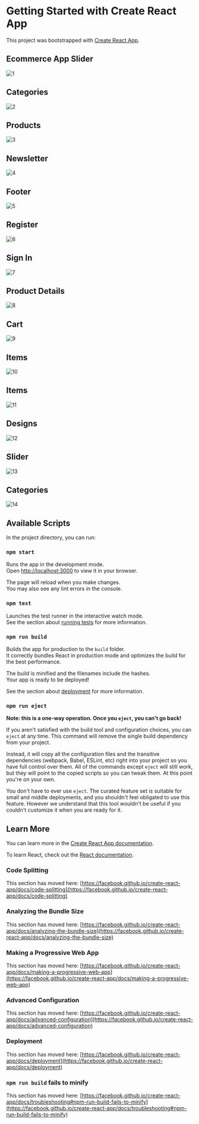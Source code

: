 # Getting Started with Create React App

This project was bootstrapped with [Create React App](https://github.com/facebook/create-react-app).

## Ecommerce App Slider

![1](https://user-images.githubusercontent.com/57535574/169645210-d071915f-9d7e-4590-afc8-ea87d071c500.jpg)

## Categories

![2](https://user-images.githubusercontent.com/57535574/169645253-08f6b8b4-6e7f-4ecd-97bf-794167099a6f.jpg)

## Products

![3](https://user-images.githubusercontent.com/57535574/169645260-25fb8fee-e97b-483d-926c-91b4289a963e.jpg)


## Newsletter

![4](https://user-images.githubusercontent.com/57535574/169645269-15619d95-072c-425c-a646-dd1034b70dee.jpg)

## Footer

![5](https://user-images.githubusercontent.com/57535574/169645277-9127e207-d22d-4deb-a160-1aee2a7ec7df.jpg)

## Register

![6](https://user-images.githubusercontent.com/57535574/169645286-64ac6095-50db-44bc-8162-7a7022ec596f.jpg)


## Sign In

![7](https://user-images.githubusercontent.com/57535574/169645295-5cf61102-244c-4275-a4c2-dc3babbd0da8.jpg)


## Product Details

![8](https://user-images.githubusercontent.com/57535574/169645312-a90a7a94-d423-4c58-ad1e-9e6a4b3f0fc1.jpg)

## Cart

![9](https://user-images.githubusercontent.com/57535574/169645319-776683cc-ed1e-4ecf-9a6f-2630b0f4ab22.jpg)

 
## Items

![10](https://user-images.githubusercontent.com/57535574/169645332-c735bdaf-747c-4ec1-ba26-2aa9e197c62b.jpg)


## Items

![11](https://user-images.githubusercontent.com/57535574/169645342-a5ec73a3-c9fc-4e92-8309-cbf716f8f167.jpg)

## Designs

![12](https://user-images.githubusercontent.com/57535574/169645350-e3baa714-6b65-4c33-92d5-3beb9a7478c0.jpg)


## Slider

![13](https://user-images.githubusercontent.com/57535574/169645361-da4a9a2f-d22e-4cfb-9e63-575444283358.jpg)


## Categories

![14](https://user-images.githubusercontent.com/57535574/169645372-3d7c328e-cc0e-42e0-956d-2d8af6f71ca7.jpg)


## Available Scripts

In the project directory, you can run:

### `npm start`

Runs the app in the development mode.\
Open [http://localhost:3000](http://localhost:3000) to view it in your browser.

The page will reload when you make changes.\
You may also see any lint errors in the console.

### `npm test`

Launches the test runner in the interactive watch mode.\
See the section about [running tests](https://facebook.github.io/create-react-app/docs/running-tests) for more information.

### `npm run build`

Builds the app for production to the `build` folder.\
It correctly bundles React in production mode and optimizes the build for the best performance.

The build is minified and the filenames include the hashes.\
Your app is ready to be deployed!

See the section about [deployment](https://facebook.github.io/create-react-app/docs/deployment) for more information.

### `npm run eject`

**Note: this is a one-way operation. Once you `eject`, you can't go back!**

If you aren't satisfied with the build tool and configuration choices, you can `eject` at any time. This command will remove the single build dependency from your project.

Instead, it will copy all the configuration files and the transitive dependencies (webpack, Babel, ESLint, etc) right into your project so you have full control over them. All of the commands except `eject` will still work, but they will point to the copied scripts so you can tweak them. At this point you're on your own.

You don't have to ever use `eject`. The curated feature set is suitable for small and middle deployments, and you shouldn't feel obligated to use this feature. However we understand that this tool wouldn't be useful if you couldn't customize it when you are ready for it.

## Learn More

You can learn more in the [Create React App documentation](https://facebook.github.io/create-react-app/docs/getting-started).

To learn React, check out the [React documentation](https://reactjs.org/).

### Code Splitting

This section has moved here: [https://facebook.github.io/create-react-app/docs/code-splitting](https://facebook.github.io/create-react-app/docs/code-splitting)

### Analyzing the Bundle Size

This section has moved here: [https://facebook.github.io/create-react-app/docs/analyzing-the-bundle-size](https://facebook.github.io/create-react-app/docs/analyzing-the-bundle-size)

### Making a Progressive Web App

This section has moved here: [https://facebook.github.io/create-react-app/docs/making-a-progressive-web-app](https://facebook.github.io/create-react-app/docs/making-a-progressive-web-app)

### Advanced Configuration

This section has moved here: [https://facebook.github.io/create-react-app/docs/advanced-configuration](https://facebook.github.io/create-react-app/docs/advanced-configuration)

### Deployment

This section has moved here: [https://facebook.github.io/create-react-app/docs/deployment](https://facebook.github.io/create-react-app/docs/deployment)

### `npm run build` fails to minify

This section has moved here: [https://facebook.github.io/create-react-app/docs/troubleshooting#npm-run-build-fails-to-minify](https://facebook.github.io/create-react-app/docs/troubleshooting#npm-run-build-fails-to-minify)
